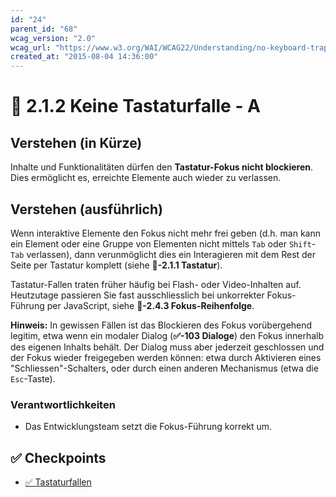 ```yaml
---
id: "24"
parent_id: "68"
wcag_version: "2.0"
wcag_url: "https://www.w3.org/WAI/WCAG22/Understanding/no-keyboard-trap.html"
created_at: "2015-08-04 14:36:00"
---
```


# 📜 2.1.2 Keine Tastaturfalle - A

## Verstehen (in Kürze)

Inhalte und Funktionalitäten dürfen den **Tastatur-Fokus nicht blockieren**. Dies ermöglicht es, erreichte Elemente auch wieder zu verlassen.

## Verstehen (ausführlich)

Wenn interaktive Elemente den Fokus nicht mehr frei geben (d.h. man kann ein Element oder eine Gruppe von Elementen nicht mittels `Tab` oder `Shift`-`Tab` verlassen), dann verunmöglicht dies ein Interagieren mit dem Rest der Seite per Tastatur komplett (siehe **📜-2.1.1 Tastatur**).

Tastatur-Fallen traten früher häufig bei Flash- oder Video-Inhalten auf. Heutzutage passieren Sie fast ausschliesslich bei unkorrekter Fokus-Führung per JavaScript, siehe **📜-2.4.3 Fokus-Reihenfolge**.

**Hinweis:** In gewissen Fällen ist das Blockieren des Fokus vorübergehend legitim, etwa wenn ein modaler Dialog (**✅-103 Dialoge**) den Fokus innerhalb des eigenen Inhalts behält. Der Dialog muss aber jederzeit geschlossen und der Fokus wieder freigegeben werden können: etwa durch Aktivieren eines "Schliessen"-Schalters, oder durch einen anderen Mechanismus (etwa die `Esc`-Taste).

### Verantwortlichkeiten

- Das Entwicklungsteam setzt die Fokus-Führung korrekt um.

## ✅ Checkpoints

- [✅ Tastaturfallen](tastaturfallen)